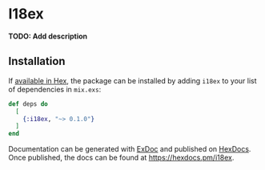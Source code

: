 # I18ex

**TODO: Add description**

## Installation

If [available in Hex](https://hex.pm/docs/publish), the package can be installed
by adding `i18ex` to your list of dependencies in `mix.exs`:

```elixir
def deps do
  [
    {:i18ex, "~> 0.1.0"}
  ]
end
```

Documentation can be generated with [ExDoc](https://github.com/elixir-lang/ex_doc)
and published on [HexDocs](https://hexdocs.pm). Once published, the docs can
be found at <https://hexdocs.pm/i18ex>.

